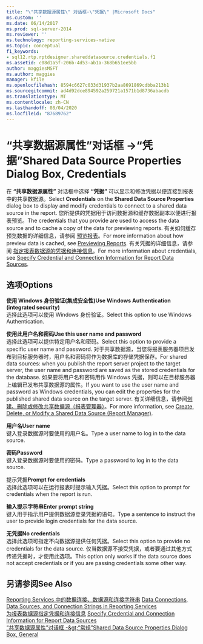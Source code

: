 ```yaml
---
title: "\"共享数据源属性\" 对话框-\"凭据\" |Microsoft Docs"
ms.custom: ''
ms.date: 06/14/2017
ms.prod: sql-server-2014
ms.reviewer: ''
ms.technology: reporting-services-native
ms.topic: conceptual
f1_keywords:
- sql12.rtp.rptdesigner.shareddatasource.credentials.f1
ms.assetid: c08d1a5f-206b-4d53-ab1a-368b651ee5bb
author: maggiesMSFT
ms.author: maggies
manager: kfile
ms.openlocfilehash: 8594c6627c033d31937b2aa8691869cdbba213b1
ms.sourcegitcommit: ad4d92dce894592a259721a1571b1d8736abacdb
ms.translationtype: MT
ms.contentlocale: zh-CN
ms.lasthandoff: 08/04/2020
ms.locfileid: "87689762"
---
```

# <a name="shared-data-source-properties-dialog-box-credentials"></a><span data-ttu-id="f7562-102">“共享数据源属性”对话框 -&gt;“凭据”</span><span class="sxs-lookup"><span data-stu-id="f7562-102">Shared Data Source Properties Dialog Box, Credentials</span></span>
  <span data-ttu-id="f7562-103">在 **“共享数据源属性”** 对话框中选择 **“凭据”** 可以显示和修改凭据以便连接到报表中的共享数据源。</span><span class="sxs-lookup"><span data-stu-id="f7562-103">Select **Credentials** on the **Shared Data Source Properties** dialog box to display and modify credentials to connect to a shared data source in the report.</span></span> <span data-ttu-id="f7562-104">您所提供的凭据用于访问数据源和缓存数据副本以便进行报表预览。</span><span class="sxs-lookup"><span data-stu-id="f7562-104">The credentials that you provide are used to access the data source and to cache a copy of the data for previewing reports.</span></span> <span data-ttu-id="f7562-105">有关如何缓存预览数据的详细信息，请参阅 [预览报表](reports/previewing-reports.md)。</span><span class="sxs-lookup"><span data-stu-id="f7562-105">For more information about how preview data is cached, see [Previewing Reports](reports/previewing-reports.md).</span></span> <span data-ttu-id="f7562-106">有关凭据的详细信息，请参阅 [指定报表数据源的凭据和连接信息](report-data/specify-credential-and-connection-information-for-report-data-sources.md)。</span><span class="sxs-lookup"><span data-stu-id="f7562-106">For more information about credentials, see [Specify Credential and Connection Information for Report Data Sources](report-data/specify-credential-and-connection-information-for-report-data-sources.md).</span></span>  
  
## <a name="options"></a><span data-ttu-id="f7562-107">选项</span><span class="sxs-lookup"><span data-stu-id="f7562-107">Options</span></span>  
 <span data-ttu-id="f7562-108">**使用 Windows 身份验证(集成安全性)**</span><span class="sxs-lookup"><span data-stu-id="f7562-108">**Use Windows Authentication (integrated security)**</span></span>  
 <span data-ttu-id="f7562-109">选择此选项可以使用 Windows 身份验证。</span><span class="sxs-lookup"><span data-stu-id="f7562-109">Select this option to use Windows Authentication.</span></span>  
  
 <span data-ttu-id="f7562-110">**使用此用户名和密码**</span><span class="sxs-lookup"><span data-stu-id="f7562-110">**Use this user name and password**</span></span>  
 <span data-ttu-id="f7562-111">选择此选项可以提供特定用户名和密码。</span><span class="sxs-lookup"><span data-stu-id="f7562-111">Select this option to provide a specific user name and password.</span></span> <span data-ttu-id="f7562-112">对于共享数据源，当您将报表服务器项目发布到目标服务器时，用户名和密码将作为数据库的存储凭据保存。</span><span class="sxs-lookup"><span data-stu-id="f7562-112">For shared data sources: when you publish the report server project to the target server, the user name and password are saved as the stored credentials for the database.</span></span> <span data-ttu-id="f7562-113">如果要将用户名和密码用作 Windows 凭据，则可以在目标服务器上编辑已发布共享数据源的属性。</span><span class="sxs-lookup"><span data-stu-id="f7562-113">If you want to use the user name and password as Windows credentials, you can edit the properties for the published shared data source on the target server.</span></span> <span data-ttu-id="f7562-114">有关详细信息，请参阅[创建、删除或修改共享数据源（报表管理器）](../../2014/reporting-services/create-delete-or-modify-a-shared-data-source-report-manager.md)。</span><span class="sxs-lookup"><span data-stu-id="f7562-114">For more information, see [Create, Delete, or Modify a Shared Data Source &#40;Report Manager&#41;](../../2014/reporting-services/create-delete-or-modify-a-shared-data-source-report-manager.md).</span></span>  
  
 <span data-ttu-id="f7562-115">**用户名**</span><span class="sxs-lookup"><span data-stu-id="f7562-115">**User name**</span></span>  
 <span data-ttu-id="f7562-116">键入登录数据源时要使用的用户名。</span><span class="sxs-lookup"><span data-stu-id="f7562-116">Type a user name to log in to the data source.</span></span>  
  
 <span data-ttu-id="f7562-117">**密码**</span><span class="sxs-lookup"><span data-stu-id="f7562-117">**Password**</span></span>  
 <span data-ttu-id="f7562-118">键入登录数据源时要使用的密码。</span><span class="sxs-lookup"><span data-stu-id="f7562-118">Type a password to log in to the data source.</span></span>  
  
 <span data-ttu-id="f7562-119"> 提示凭据</span><span class="sxs-lookup"><span data-stu-id="f7562-119">**Prompt for credentials**</span></span>  
 <span data-ttu-id="f7562-120">选择此选项可以在运行报表时提示输入凭据。</span><span class="sxs-lookup"><span data-stu-id="f7562-120">Select this option to prompt for credentials when the report is run.</span></span>  
  
 <span data-ttu-id="f7562-121">**输入提示字符串**</span><span class="sxs-lookup"><span data-stu-id="f7562-121">**Enter prompt string**</span></span>  
 <span data-ttu-id="f7562-122">键入用于指示用户提供数据源登录凭据的语句。</span><span class="sxs-lookup"><span data-stu-id="f7562-122">Type a sentence to instruct the user to provide login credentials for the data source.</span></span>  
  
 <span data-ttu-id="f7562-123">**无凭据**</span><span class="sxs-lookup"><span data-stu-id="f7562-123">**No credentials**</span></span>  
 <span data-ttu-id="f7562-124">选择此选项可指定不向数据源提供任何凭据。</span><span class="sxs-lookup"><span data-stu-id="f7562-124">Select this option to provide no credentials for the data source.</span></span> <span data-ttu-id="f7562-125">仅当数据源不接受凭据，或者要通过其他方式传递凭据时，才使用此选项。</span><span class="sxs-lookup"><span data-stu-id="f7562-125">This option only works if the data source does not accept credentials or if you are passing credentials some other way.</span></span>  
  
## <a name="see-also"></a><span data-ttu-id="f7562-126">另请参阅</span><span class="sxs-lookup"><span data-stu-id="f7562-126">See Also</span></span>  
 <span data-ttu-id="f7562-127">[Reporting Services 中的数据连接、数据源和连接字符串](../../2014/reporting-services/data-connections-data-sources-and-connection-strings-in-reporting-services.md) </span><span class="sxs-lookup"><span data-stu-id="f7562-127">[Data Connections, Data Sources, and Connection Strings in Reporting Services](../../2014/reporting-services/data-connections-data-sources-and-connection-strings-in-reporting-services.md) </span></span>  
 <span data-ttu-id="f7562-128">[为报表数据源指定凭据和连接信息](report-data/specify-credential-and-connection-information-for-report-data-sources.md) </span><span class="sxs-lookup"><span data-stu-id="f7562-128">[Specify Credential and Connection Information for Report Data Sources](report-data/specify-credential-and-connection-information-for-report-data-sources.md) </span></span>  
 [<span data-ttu-id="f7562-129">“共享数据源属性”对话框 -&amp;gt;“常规”</span><span class="sxs-lookup"><span data-stu-id="f7562-129">Shared Data Source Properties Dialog Box, General</span></span>](../../2014/reporting-services/shared-data-source-properties-dialog-box-general.md)  
  
  
